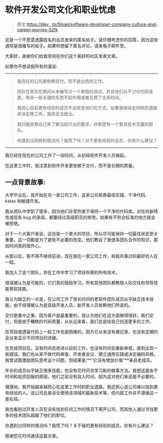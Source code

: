 # 软件开发公司文化和职业忧虑

> 原文:[https://dev . to/Sloan/software-developer-company-culture-and-career-worries-52fk](https://dev.to/sloan/software-developer-company-culture-and-career-worries-52fk)

这是一个不愿意透露姓名的会员发来的匿名帖子。请仔细考虑你的回答，因为这些通常是很难写的帖子。如果你想留下匿名评论，请发电子邮件至。

大家好，谢谢你们给我空间在你们这个美好的社区发表文章。

如果你不想读我所有的漫谈:

* * *

> 我现在的公司更依赖交付，而不是出色的工作。
> 
> 团队在其存在期间从未编写过一个单独的测试，并且他们从不讨论代码变更，除非一些关键的东西不起作用或者花费了太多时间。
> 
> 我担心目前更有经验的成员不会改变他们的方式，如果我继续走同样的道路并决定换工作，我将无法就业。
> 
> 我只能依靠自己来了解当前行业的要求，并希望有一个更具技术含量的团队。
> 
> 你遇到过同样的情况吗？我慌了吗？对于更有经验的会员，你有什么建议？

* * *

我已经在现在的公司工作了一段时间，从初级软件开发人员做起。

在这里工作时，我注意到软件开发更依赖于交付，而不是长期的质量。

## [](#a-bit-of-backstory)一点背景故事:

大学毕业后，我开始在另一家公司工作，这家公司依靠最佳实践、干净代码、katas 和敏捷开发。

我从团队中学到了很多，因为他们非常热衷于保持一个干净的代码库。对任何新特性或现有 bug 的承诺，都要经过高级职员的修改，如果有不符合标准的地方就会被拒绝。

对于一个大客户来说，这也是一个更大的项目，所以尽可能保持一切最佳状态至关重要。这一切都是为了避免不必要的改变。他们教会了我很多团队合作的知识，那段时间真的很开心。

从那以后，我不得不继续前进，现在我在一家公司工作，和我共事过的最好的人在一起。

我加入了这个团队，并在工作中学习了项目所需的所有技术。

错误被认为是可能的，它们真的鼓励学习。所有其他团队都教授人际交往和领导技能等软技能。

我认为缺乏的一点是，在公司工作了很长时间的老软件团队成员似乎缺乏技术技能。由于经理被认为是高级开发人员，新开发人员依赖他们所说的。

交付是重中之重，因为客户是最重要的，我认为他们在这方面做得很好。我们交付，但是由于糟糕的代码质量，从长远来看，我们总是给自己创造更多的工作。

在项目或遗留代码上一起工作也是困难的，因为它从来没有被记录，也没有定期的会议来显示不同项目的进展。

在完成项目后，没有时间去改进以前的工作，也没有时间去重新审视，直到出现一些错误。我们也从来不做代码审查、开发者会议、建立通用实践或决定编码风格。
我曾试图激励团队思考这个问题，但结果是:**“它没有增加价值”**来自老成员。

年长的成员似乎缺乏很多技能，也没有花时间去学习新的做事方法。我想这是由于时间和投资回报的原因，他们之前没有投入时间，因为这对他们来说是不必要的。

慢慢地，我开始越来越担心在这里工作时的职业道路。我还担心该公司难以找到更有经验的人。该公司总是谈论使用该领域的最新技术等，但内部工作并不遵循这一座右铭。

我也看到过开发人员在没有找到任何工作的情况下离开公司，而其他人通过寻找更多的技术团队超越了他们的职位。

你遇到过同样的情况吗？我慌了吗？关于我的更有经验的成员，你有什么建议？

感谢您花时间通读这篇文章。